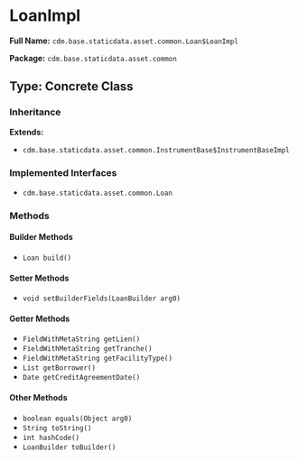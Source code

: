 # LoanImpl

**Full Name:** `cdm.base.staticdata.asset.common.Loan$LoanImpl`

**Package:** `cdm.base.staticdata.asset.common`

## Type: Concrete Class

### Inheritance

**Extends:**
- `cdm.base.staticdata.asset.common.InstrumentBase$InstrumentBaseImpl`

### Implemented Interfaces

- `cdm.base.staticdata.asset.common.Loan`

### Methods

#### Builder Methods

- `Loan build()`

#### Setter Methods

- `void setBuilderFields(LoanBuilder arg0)`

#### Getter Methods

- `FieldWithMetaString getLien()`
- `FieldWithMetaString getTranche()`
- `FieldWithMetaString getFacilityType()`
- `List getBorrower()`
- `Date getCreditAgreementDate()`

#### Other Methods

- `boolean equals(Object arg0)`
- `String toString()`
- `int hashCode()`
- `LoanBuilder toBuilder()`

